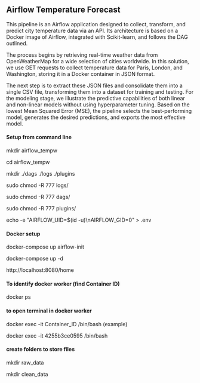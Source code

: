 ## Airflow Temperature Forecast
This pipeline is an Airflow application designed to collect, transform, and predict city temperature data via an API. Its architecture is based on a Docker image of Airflow, integrated with Scikit-learn, and follows the DAG outlined.

The process begins by retrieving real-time weather data from OpenWeatherMap for a wide selection of cities worldwide. In this solution, we use GET requests to collect temperature data for Paris, London, and Washington, storing it in a Docker container in JSON format.

The next step is to extract these JSON files and consolidate them into a single CSV file, transforming them into a dataset for training and testing. For the modeling stage, we illustrate the predictive capabilities of both linear and non-linear models without using hyperparameter tuning. Based on the lowest Mean Squared Error (MSE), the pipeline selects the best-performing model, generates the desired predictions, and exports the most effective model.


#### Setup from command line
mkdir airflow_tempw

cd airflow_tempw

mkdir ./dags ./logs ./plugins

sudo chmod -R 777 logs/

sudo chmod -R 777 dags/

sudo chmod -R 777 plugins/

echo -e "AIRFLOW_UID=$(id -u)\nAIRFLOW_GID=0" > .env

#### Docker setup
docker-compose up airflow-init

docker-compose up -d

http://localhost:8080/home

#### To identify docker worker (find Container ID)
docker ps

#### to open terminal in docker worker
docker exec -it Container_ID /bin/bash (example)

docker exec -it 4255b3ce0595 /bin/bash

#### create folders to store files
mkdir raw_data

mkdir clean_data
